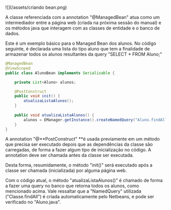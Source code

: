 ![](/assets/criando bean.png)



A classe referenciada com a annotation "@ManagedBean" atua como um intermediador entre a página web \(criada na próxima sessão do manual\) e os métodos java que interagem com as classes de entidade e o banco de dados.

Este é um exemplo básico para o Managed Bean dos alunos. No código seguinte, é declarada uma lista do tipo aluno que tem a finalidade de armazenar todos os alunos resultantes da query "SELECT \* FROM Aluno;"



```java
@ManagedBean
@ViewScoped
public class AlunoBean implements Serializable {

    private List<Aluno> alunos;

    @PostConstruct
    public void init() {
        atualizaListaAlunos();
    }
    
    public void atualizaListaAlunos() {
        alunos = EManager.getInstance().createNamedQuery("Aluno.findAll").getResultList();
    }
}
```

A annotation "@**PostConstruct" **é usada previamente em um método que precisa ser executado depois que as dependências da classe são carregadas, de forma a fazer algum tipo de inicialização no código. A annotation deve ser chamada antes da classe ser executada.

Desta forma, resumidamente, o método "init\(\)" será executado após a classe ser chamada \(inicializada\) por alguma página web.

Com o código atual, o método "atualizaListaAlunos\(\)" é chamado de forma a fazer uma query no banco que retorna todos os alunos, como mencionado acima. Vale ressaltar que a "NamedQuery" utilizada \("Classe.findAll"\) é criada automaticamente pelo Netbeans, e pode ser verificado no "Aluno.java".

